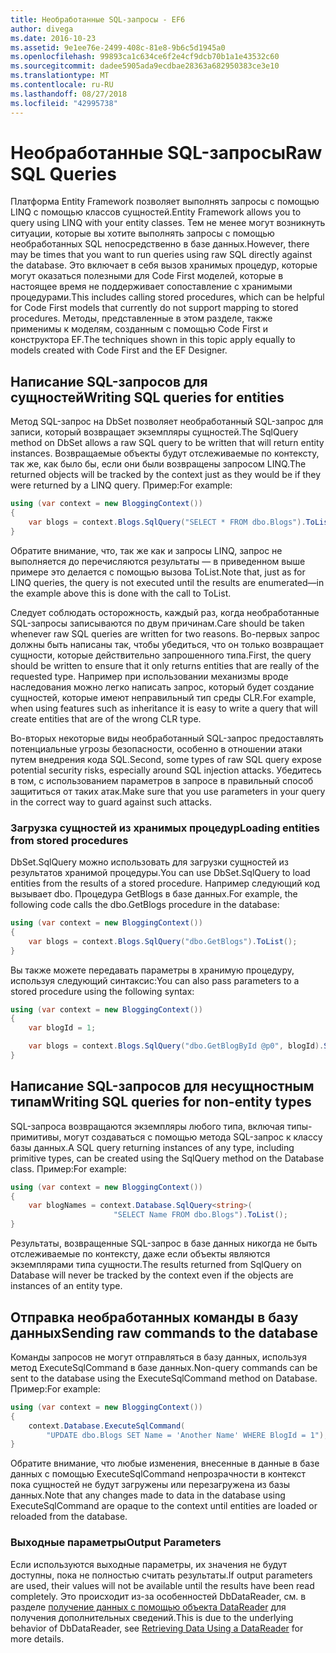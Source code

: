 ```yaml
---
title: Необработанные SQL-запросы - EF6
author: divega
ms.date: 2016-10-23
ms.assetid: 9e1ee76e-2499-408c-81e8-9b6c5d1945a0
ms.openlocfilehash: 99893ca1c634ce6f2e4cf9dcb70b1a1e43532c60
ms.sourcegitcommit: dadee5905ada9ecdbae28363a682950383ce3e10
ms.translationtype: MT
ms.contentlocale: ru-RU
ms.lasthandoff: 08/27/2018
ms.locfileid: "42995738"
---
```

# <a name="raw-sql-queries"></a><span data-ttu-id="f92b9-102">Необработанные SQL-запросы</span><span class="sxs-lookup"><span data-stu-id="f92b9-102">Raw SQL Queries</span></span>
<span data-ttu-id="f92b9-103">Платформа Entity Framework позволяет выполнять запросы с помощью LINQ с помощью классов сущностей.</span><span class="sxs-lookup"><span data-stu-id="f92b9-103">Entity Framework allows you to query using LINQ with your entity classes.</span></span> <span data-ttu-id="f92b9-104">Тем не менее могут возникнуть ситуации, которые вы хотите выполнять запросы с помощью необработанных SQL непосредственно в базе данных.</span><span class="sxs-lookup"><span data-stu-id="f92b9-104">However, there may be times that you want to run queries using raw SQL directly against the database.</span></span> <span data-ttu-id="f92b9-105">Это включает в себя вызов хранимых процедур, которые могут оказаться полезными для Code First моделей, которые в настоящее время не поддерживает сопоставление с хранимыми процедурами.</span><span class="sxs-lookup"><span data-stu-id="f92b9-105">This includes calling stored procedures, which can be helpful for Code First models that currently do not support mapping to stored procedures.</span></span> <span data-ttu-id="f92b9-106">Методы, представленные в этом разделе, также применимы к моделям, созданным с помощью Code First и конструктора EF.</span><span class="sxs-lookup"><span data-stu-id="f92b9-106">The techniques shown in this topic apply equally to models created with Code First and the EF Designer.</span></span>  

## <a name="writing-sql-queries-for-entities"></a><span data-ttu-id="f92b9-107">Написание SQL-запросов для сущностей</span><span class="sxs-lookup"><span data-stu-id="f92b9-107">Writing SQL queries for entities</span></span>  

<span data-ttu-id="f92b9-108">Метод SQL-запрос на DbSet позволяет необработанный SQL-запрос для записи, который возвращает экземпляры сущностей.</span><span class="sxs-lookup"><span data-stu-id="f92b9-108">The SqlQuery method on DbSet allows a raw SQL query to be written that will return entity instances.</span></span> <span data-ttu-id="f92b9-109">Возвращаемые объекты будут отслеживаемые по контексту, так же, как было бы, если они были возвращены запросом LINQ.</span><span class="sxs-lookup"><span data-stu-id="f92b9-109">The returned objects will be tracked by the context just as they would be if they were returned by a LINQ query.</span></span> <span data-ttu-id="f92b9-110">Пример:</span><span class="sxs-lookup"><span data-stu-id="f92b9-110">For example:</span></span>  

``` csharp  
using (var context = new BloggingContext())
{
    var blogs = context.Blogs.SqlQuery("SELECT * FROM dbo.Blogs").ToList();
}
```  

<span data-ttu-id="f92b9-111">Обратите внимание, что, так же как и запросы LINQ, запрос не выполняется до перечисляются результаты — в приведенном выше примере это делается с помощью вызова ToList.</span><span class="sxs-lookup"><span data-stu-id="f92b9-111">Note that, just as for LINQ queries, the query is not executed until the results are enumerated—in the example above this is done with the call to ToList.</span></span>  

<span data-ttu-id="f92b9-112">Следует соблюдать осторожность, каждый раз, когда необработанные SQL-запросы записываются по двум причинам.</span><span class="sxs-lookup"><span data-stu-id="f92b9-112">Care should be taken whenever raw SQL queries are written for two reasons.</span></span> <span data-ttu-id="f92b9-113">Во-первых запрос должны быть написаны так, чтобы убедиться, что он только возвращает сущности, которые действительно запрошенного типа.</span><span class="sxs-lookup"><span data-stu-id="f92b9-113">First, the query should be written to ensure that it only returns entities that are really of the requested type.</span></span> <span data-ttu-id="f92b9-114">Например при использовании механизмы вроде наследования можно легко написать запрос, который будет создание сущностей, которые имеют неправильный тип среды CLR.</span><span class="sxs-lookup"><span data-stu-id="f92b9-114">For example, when using features such as inheritance it is easy to write a query that will create entities that are of the wrong CLR type.</span></span>  

<span data-ttu-id="f92b9-115">Во-вторых некоторые виды необработанный SQL-запрос предоставлять потенциальные угрозы безопасности, особенно в отношении атаки путем внедрения кода SQL.</span><span class="sxs-lookup"><span data-stu-id="f92b9-115">Second, some types of raw SQL query expose potential security risks, especially around SQL injection attacks.</span></span> <span data-ttu-id="f92b9-116">Убедитесь в том, с использованием параметров в запросе в правильный способ защититься от таких атак.</span><span class="sxs-lookup"><span data-stu-id="f92b9-116">Make sure that you use parameters in your query in the correct way to guard against such attacks.</span></span>  

### <a name="loading-entities-from-stored-procedures"></a><span data-ttu-id="f92b9-117">Загрузка сущностей из хранимых процедур</span><span class="sxs-lookup"><span data-stu-id="f92b9-117">Loading entities from stored procedures</span></span>  

<span data-ttu-id="f92b9-118">DbSet.SqlQuery можно использовать для загрузки сущностей из результатов хранимой процедуры.</span><span class="sxs-lookup"><span data-stu-id="f92b9-118">You can use DbSet.SqlQuery to load entities from the results of a stored procedure.</span></span> <span data-ttu-id="f92b9-119">Например следующий код вызывает dbo. Процедура GetBlogs в базе данных.</span><span class="sxs-lookup"><span data-stu-id="f92b9-119">For example, the following code calls the dbo.GetBlogs procedure in the database:</span></span>  

``` csharp
using (var context = new BloggingContext())
{
    var blogs = context.Blogs.SqlQuery("dbo.GetBlogs").ToList();
}
```  

<span data-ttu-id="f92b9-120">Вы также можете передавать параметры в хранимую процедуру, используя следующий синтаксис:</span><span class="sxs-lookup"><span data-stu-id="f92b9-120">You can also pass parameters to a stored procedure using the following syntax:</span></span>  

``` csharp
using (var context = new BloggingContext())
{
    var blogId = 1;

    var blogs = context.Blogs.SqlQuery("dbo.GetBlogById @p0", blogId).Single();
}
```  

## <a name="writing-sql-queries-for-non-entity-types"></a><span data-ttu-id="f92b9-121">Написание SQL-запросов для несущностным типам</span><span class="sxs-lookup"><span data-stu-id="f92b9-121">Writing SQL queries for non-entity types</span></span>  

<span data-ttu-id="f92b9-122">SQL-запроса возвращаются экземпляры любого типа, включая типы-примитивы, могут создаваться с помощью метода SQL-запрос к классу базы данных.</span><span class="sxs-lookup"><span data-stu-id="f92b9-122">A SQL query returning instances of any type, including primitive types, can be created using the SqlQuery method on the Database class.</span></span> <span data-ttu-id="f92b9-123">Пример:</span><span class="sxs-lookup"><span data-stu-id="f92b9-123">For example:</span></span>  

``` csharp
using (var context = new BloggingContext())
{
    var blogNames = context.Database.SqlQuery<string>(
                       "SELECT Name FROM dbo.Blogs").ToList();
}
```  

<span data-ttu-id="f92b9-124">Результаты, возвращенные SQL-запрос в базе данных никогда не быть отслеживаемые по контексту, даже если объекты являются экземплярами типа сущности.</span><span class="sxs-lookup"><span data-stu-id="f92b9-124">The results returned from SqlQuery on Database will never be tracked by the context even if the objects are instances of an entity type.</span></span>  

## <a name="sending-raw-commands-to-the-database"></a><span data-ttu-id="f92b9-125">Отправка необработанных команды в базу данных</span><span class="sxs-lookup"><span data-stu-id="f92b9-125">Sending raw commands to the database</span></span>  

<span data-ttu-id="f92b9-126">Команды запросов не могут отправляться в базу данных, используя метод ExecuteSqlCommand в базе данных.</span><span class="sxs-lookup"><span data-stu-id="f92b9-126">Non-query commands can be sent to the database using the ExecuteSqlCommand method on Database.</span></span> <span data-ttu-id="f92b9-127">Пример:</span><span class="sxs-lookup"><span data-stu-id="f92b9-127">For example:</span></span>  

``` csharp
using (var context = new BloggingContext())
{
    context.Database.ExecuteSqlCommand(
        "UPDATE dbo.Blogs SET Name = 'Another Name' WHERE BlogId = 1");
}
```  

<span data-ttu-id="f92b9-128">Обратите внимание, что любые изменения, внесенные в данные в базе данных с помощью ExecuteSqlCommand непрозрачности в контекст пока сущностей не будут загружены или перезагружена из базы данных.</span><span class="sxs-lookup"><span data-stu-id="f92b9-128">Note that any changes made to data in the database using ExecuteSqlCommand are opaque to the context until entities are loaded or reloaded from the database.</span></span>  

### <a name="output-parameters"></a><span data-ttu-id="f92b9-129">Выходные параметры</span><span class="sxs-lookup"><span data-stu-id="f92b9-129">Output Parameters</span></span>  

<span data-ttu-id="f92b9-130">Если используются выходные параметры, их значения не будут доступны, пока не полностью считать результаты.</span><span class="sxs-lookup"><span data-stu-id="f92b9-130">If output parameters are used, their values will not be available until the results have been read completely.</span></span> <span data-ttu-id="f92b9-131">Это происходит из-за особенностей DbDataReader, см. в разделе [получение данных с помощью объекта DataReader](http://go.microsoft.com/fwlink/?LinkID=398589) для получения дополнительных сведений.</span><span class="sxs-lookup"><span data-stu-id="f92b9-131">This is due to the underlying behavior of DbDataReader, see [Retrieving Data Using a DataReader](http://go.microsoft.com/fwlink/?LinkID=398589) for more details.</span></span>  

